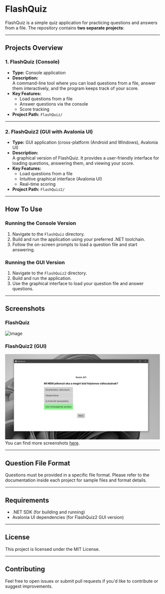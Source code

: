 # FlashQuiz

FlashQuiz is a simple quiz application for practicing questions and answers from a file. The repository contains **two separate projects**:

---

## Projects Overview

### 1. FlashQuiz (Console)

- **Type:** Console application
- **Description:**  
  A command-line tool where you can load questions from a file, answer them interactively, and the program keeps track of your score.
- **Key Features:**
  - Load questions from a file
  - Answer questions via the console
  - Score tracking
- **Project Path:** `FlashQuiz/`


---

### 2. FlashQuiz2 (GUI with Avalonia UI)

- **Type:** GUI application (cross-platform (Android and Windows), Avalonia UI)
- **Description:**  
  A graphical version of FlashQuiz. It provides a user-friendly interface for loading questions, answering them, and viewing your score.
- **Key Features:**
  - Load questions from a file
  - Intuitive graphical interface (Avalonia UI)
  - Real-time scoring
- **Project Path:** `FlashQuiz2/`

---

## How To Use

### Running the Console Version

1. Navigate to the `FlashQuiz` directory.
2. Build and run the application using your preferred .NET toolchain.
3. Follow the on-screen prompts to load a question file and start answering.

### Running the GUI Version

1. Navigate to the `FlashQuiz2` directory.
2. Build and run the application.
3. Use the graphical interface to load your question file and answer questions.

---

## Screenshots

### FlashQuiz

![image](https://github.com/user-attachments/assets/5653fb3c-5fbd-4946-9c86-55d6860e81e8)

### FlashQuiz2 (GUI)

![image](Documentation/Screenshots/desktop1.jpeg)
You can find more screenshots [here](Documentation/Screenshots).

---

## Question File Format

Questions must be provided in a specific file format. Please refer to the documentation inside each project for sample files and format details.

---

## Requirements

- .NET SDK (for building and running)
- Avalonia UI dependencies (for FlashQuiz2 GUI version)

---

## License

This project is licensed under the MIT License.

---

## Contributing

Feel free to open issues or submit pull requests if you'd like to contribute or suggest improvements.
